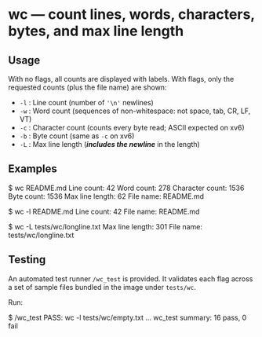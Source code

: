 # wc — count lines, words, characters, bytes, and max line length

## Usage


With no flags, all counts are displayed with labels. With flags, only the
requested counts (plus the file name) are shown:

- `-l` : Line count (number of `'\n'` newlines)
- `-w` : Word count (sequences of non-whitespace: not space, tab, CR, LF, VT)
- `-c` : Character count (counts every byte read; ASCII expected on xv6)
- `-b` : Byte count (same as `-c` on xv6)
- `-L` : Max line length (***includes the newline*** in the length)

## Examples

$ wc README.md
Line count: 42
Word count: 278
Character count: 1536
Byte count: 1536
Max line length: 62
File name: README.md

$ wc -l README.md
Line count: 42
File name: README.md

$ wc -L tests/wc/longline.txt
Max line length: 301
File name: tests/wc/longline.txt


## Testing

An automated test runner `/wc_test` is provided. It validates each flag across a
set of sample files bundled in the image under `tests/wc`.

Run:



$ /wc_test
PASS: wc -l tests/wc/empty.txt
...
wc_test summary: 16 pass, 0 fail
